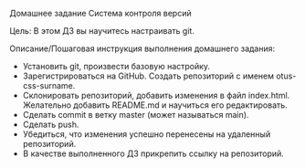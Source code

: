 Домашнее задание
Система контроля версий

Цель:
 В этом ДЗ вы научитесь настраивать git.

Описание/Пошаговая инструкция выполнения домашнего задания:
- Установить git, произвести базовую настройку.
- Зарегистрироваться на GitHub. Создать репозиторий c именем otus-css-surname.
- Склонировать репозиторий, добавить изменения в файл index.html.
Желательно добавить README.md и научиться его редактировать.
- Сделать commit в ветку master (может называться main).
- Сделать push.
- Убедиться, что изменения успешно перенесены на удаленный репозиторий.
- В качестве выполненного ДЗ прикрепить ссылку на репозиторий.